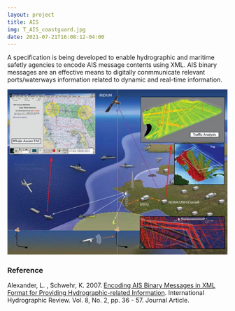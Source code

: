 ```yaml
---
layout: project
title: AIS
img: T_AIS_coastguard.jpg
date: 2021-07-21T16:08:12-04:00
---
```


A specification is being developed to enable hydrographic and maritime safetly agencies to encode AIS message contents using XML. AIS binary messages are an effective means to digitally conmmunicate relevant ports/waterways information related to dynamic and real-time information.

![AIS Coastguard](AIS_coastguard.jpg)

### Reference

Alexander, L. , Schwehr, K. 2007. [Encoding AIS Binary Messages in XML Format for Providing Hydrographic-related Information](http://ccom.unh.edu/publications/Schwehr_07_IHR_Encoding_AIS_Binary_Messages_in_XML.pdf). International Hydrographic Review. Vol. 8, No. 2, pp. 36 - 57. Journal Article.